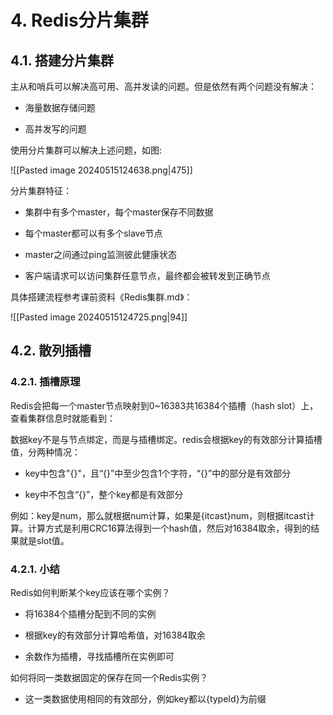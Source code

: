 # 4. Redis分片集群
## 4.1. 搭建分片集群

主从和哨兵可以解决高可用、高并发读的问题。但是依然有两个问题没有解决：

- 海量数据存储问题
  
- 高并发写的问题

使用分片集群可以解决上述问题，如图: 

![[Pasted image 20240515124638.png|475]]

分片集群特征：

- 集群中有多个master，每个master保存不同数据
  
- 每个master都可以有多个slave节点
  
- master之间通过ping监测彼此健康状态
  
- 客户端请求可以访问集群任意节点，最终都会被转发到正确节点

具体搭建流程参考课前资料《Redis集群.md》：

![[Pasted image 20240515124725.png|94]]

## 4.2. 散列插槽
### 4.2.1. 插槽原理
Redis会把每一个master节点映射到0~16383共16384个插槽（hash slot）上，查看集群信息时就能看到：

数据key不是与节点绑定，而是与插槽绑定。redis会根据key的有效部分计算插槽值，分两种情况：

- key中包含"{}"，且“{}”中至少包含1个字符，“{}”中的部分是有效部分
  
- key中不包含“{}”，整个key都是有效部分

例如：key是num，那么就根据num计算，如果是{itcast}num，则根据itcast计算。计算方式是利用CRC16算法得到一个hash值，然后对16384取余，得到的结果就是slot值。

### 4.2.1. 小结
Redis如何判断某个key应该在哪个实例？

- 将16384个插槽分配到不同的实例
  
- 根据key的有效部分计算哈希值，对16384取余
  
- 余数作为插槽，寻找插槽所在实例即可

如何将同一类数据固定的保存在同一个Redis实例？

- 这一类数据使用相同的有效部分，例如key都以{typeId}为前缀

